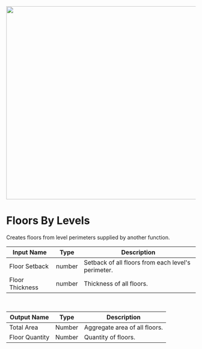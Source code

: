 <img src="preview.png" width="512">

# Floors By Levels

Creates floors from level perimeters supplied by another function.

| Input Name      | Type   | Description                                        |
| --------------- | ------ | -------------------------------------------------- |
| Floor Setback   | number | Setback of all floors from each level's perimeter. |
| Floor Thickness | number | Thickness of all floors.                           |

<br>

| Output Name    | Type   | Description                   |
| -------------- | ------ | ----------------------------- |
| Total Area     | Number | Aggregate area of all floors. |
| Floor Quantity | Number | Quantity of floors.           |
